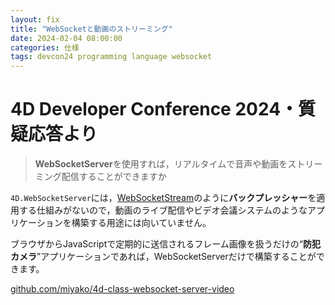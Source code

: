 ```yaml
---
layout: fix
title: "WebSocketと動画のストリーミング"
date: 2024-02-04 08:00:00
categories: 仕様
tags: devcon24 programming language websocket
---
```


# 4D Developer Conference 2024・質疑応答より

> **WebSocketServer**を使用すれば，リアルタイムで音声や動画をストリーミング配信することができますか

`4D.WebSocketServer`には，[WebSocketStream](https://developer.chrome.com/docs/capabilities/web-apis/websocketstream?hl=ja)のように**バックプレッシャー**を適用する仕組みがないので，動画のライブ配信やビデオ会議システムのようなアプリケーションを構築する用途には向いていません。

ブラウザからJavaScriptで定期的に送信されるフレーム画像を扱うだけの“**防犯カメラ**”アプリケーションであれば，WebSocketServerだけで構築することができます。

<i class="fa fa-external-link" aria-hidden="true"></i> [github.com/miyako/4d-class-websocket-server-video](https://github.com/miyako/4d-class-websocket-server-video)
